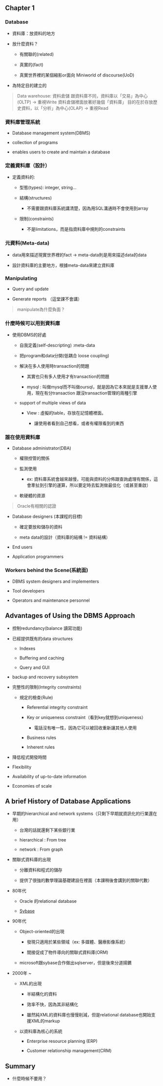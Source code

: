## Chapter 1 

### Database

- 資料庫：放資料的地方

- 放什麼資料？

    - 有關聯的(related)

    - 真實的(fact)

    - 真實世界裡的某個縮影or面向 Miniworld of discourse(UoD)

- 為特定目的建立的

> Data warehouse: 資料倉儲
> 跟資料庫不同，資料庫以「交易」為中心(OLTP) -> 重視Write
> 資料倉儲裡面放著好幾個「資料庫」
> 目的在於存放歷史資料，以「分析」為中心(OLAP) -> 重視Read

### 資料庫管理系統

- Database management system(DBMS)

- collection of programs

- enables users to create and maintain a database

### 定義資料庫（設計）

- 定義資料的:

    - 型態(types): integer, string...

    - 結構(structures)

        - 不需要跟資料庫系統講清楚，因為用SQL溝通時不會使用到array

    - 限制(constraints)

        - 不是limitations，而是指資料庫中規則的constraints

### 元資料(Meta-data)

- data用來描述現實世界裡的fact -> meta-data則是用來描述data的data

- 設計資料庫的主要地方，根據meta-data來建立資料庫

### Manipulating

- Query and update

- Generate reports （這堂課不會講）

> manipulate為什麼負面？


### 什麼時候可以用到資料庫

- 使用DBMS的好處

    - 自我定義(self-descripting) :meta-data

    - 把program和data分開(低耦合 loose coupling)

    - 解決在多人使用時transaction的問題

        - 其實也只有多人使用才有transaction的問題
        
        - mysql : 叫做mysql而不叫做oursql，就是因為它本來就是支援單人使用，現在有分transaction 跟沒transaction管理的兩種引擎
    
    - support of multiple views of data

        - View : 虛擬的table，存放在記憶體裡面。

            - 讓使用者看到自己想看，或者有權限看到的東西

### 誰在使用資料庫

- Database administrator(DBA)

    - 權限控管的關係

    - 監測使用

        - ex: 資料庫系統會越來越慢，可能與資料的分佈跟查詢處理有關係，這會牽扯到引擎的運算，所以要定時去監測做最佳化（或甚至重啟）

    - 軟硬體的資源

> Oracle有相關的認證

    
- Database designers (本課程的目標)

    - 確定要放和儲存的資料

    - meta data的設計（資料庫的結構 != 資料結構）

- End users

- Application programmers

### Workers behind the Scene(系統面)

- DBMS system designers and implementers

- Tool developers

- Operators and maintenance personnel

## Advantages of Using the DBMS Approach

- 控制redundancy(balance 讀寫功能)

- 已經提供既有的data structures
    
    - Indexes

    - Buffering and caching

    - Query and GUI

- backup and recovery subsystem

- 完整性的限制(Integrity constraints)

    - 規定的檢查(Rule)

        - Referential integrity constraint

        - Key or uniqueness constraint（看到key就想到uniqueness）

            - 電話沒有唯一性，因為它可以被回收重新讓其他人使用

        - Business rules

        - Inherent rules

- 降低程式開發時間

- Flexibility

- Availability of up-to-date information

- Economies of scale



## A brief History of Database Applications

- 早期的hierarchical and network systems（只剩下早期就資訊化的行業還在用）

    - 台灣的話就還剩下某些銀行業

    - hierarchical : From tree

    - network : From graph

- 關聯式資料庫的出現

    - 分離資料和程式的儲存

    - 提供了很強的數學理論基礎建設在裡面（本課稍後會講到的關聯代數）

- 80年代 
    
    - Oracle 的relational database

    - [Sybase](http://zh.wikipedia.org/zh-tw/Sybase)

- 90年代 

    - Object-oriented的出現

        - 發現只適用於某些領域（ex: 多媒體、醫療影像系統）

        - 間接促成了物件導向的關聯式資料庫(ORM)

    - microsoft跟sybase合作做出sqlserver，但是後來分道揚鑣
    
- 2000年 ~

    - XML的出現

        - 半結構化的資料

        - 效率不快，因為其非結構化

        - 雖然純XML的資料庫也慢慢削減，但是relational database也開始支援XML的markup
    
    - 以資料庫為核心的系統

        - Enterprise resource planning (ERP)

        - Customer relationship management(CRM)

## Summary

- 什麼時候不要用？




























